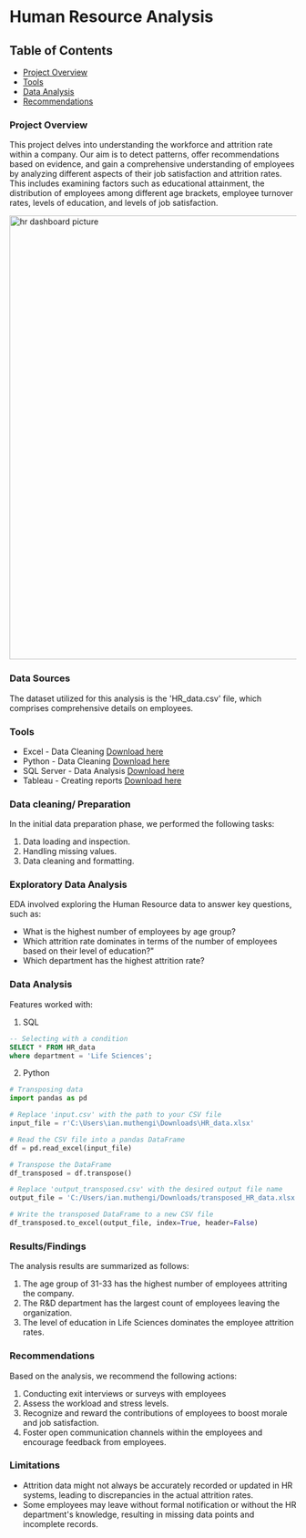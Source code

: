# Human Resource Analysis

## Table of Contents

- [Project Overview](#project-overview)
- [Tools](#tools)
- [Data Analysis](#data-analysis)
- [Recommendations](#recommendations)

### Project Overview

This project delves into understanding the workforce and attrition rate within a company. Our aim is to detect patterns, offer recommendations based on evidence, and gain a comprehensive understanding of employees by analyzing different aspects of their job satisfaction and attrition rates. This includes examining factors such as educational attainment, the distribution of employees among different age brackets, employee turnover rates, levels of education, and levels of job satisfaction.

<img width="779" alt="hr dashboard picture" src="https://github.com/IanLiam/HR_Dashboard-Tableau-/assets/117744677/cef8b4dc-1646-43d9-aecd-beb966b5e4da">



### Data Sources
The dataset utilized for this analysis is the 'HR_data.csv' file, which comprises comprehensive details on employees.

### Tools
- Excel - Data Cleaning  [Download here](https://www.microsoft.com/en-us/microsoft-365/download-office)
- Python - Data Cleaning  [Download here](https://www.anaconda.com/download)
- SQL Server - Data Analysis [Download here](https://www.microsoft.com/en-us/sql-server/sql-server-downloads)
- Tableau - Creating reports  [Download here](https://www.tableau.com/community/public)
  
### Data cleaning/ Preparation
In the initial data preparation phase, we performed the following tasks:

1. Data loading and inspection.
2. Handling missing values.
3. Data cleaning and formatting.

### Exploratory Data Analysis
EDA involved exploring the Human Resource data to answer key questions, such as:

- What is the highest number of employees by age group?
- Which attrition rate dominates in terms of the number of employees based on their level of education?"
- Which department has the highest attrition rate?
  
### Data Analysis
Features worked with:

1. SQL
```sql
-- Selecting with a condition
SELECT * FROM HR_data
where department = 'Life Sciences';
```

2. Python
```python
# Transposing data
import pandas as pd

# Replace 'input.csv' with the path to your CSV file
input_file = r'C:\Users\ian.muthengi\Downloads\HR_data.xlsx'

# Read the CSV file into a pandas DataFrame
df = pd.read_excel(input_file)

# Transpose the DataFrame
df_transposed = df.transpose()

# Replace 'output_transposed.csv' with the desired output file name
output_file = 'C:/Users/ian.muthengi/Downloads/transposed_HR_data.xlsx'

# Write the transposed DataFrame to a new CSV file
df_transposed.to_excel(output_file, index=True, header=False)
```
### Results/Findings
The analysis results are summarized as follows:

1. The age group of 31-33 has the highest number of employees attriting the company.
2. The R&D department has the largest count of employees leaving the organization.
3. The level of education in Life Sciences dominates the employee attrition rates.

### Recommendations
Based on the analysis, we recommend the following actions:

1. Conducting exit interviews or surveys with employees 
2. Assess the workload and stress levels.
3. Recognize and reward the contributions of employees to boost morale and job satisfaction.
4. Foster open communication channels within the employees and encourage feedback from employees.

### Limitations
- Attrition data might not always be accurately recorded or updated in HR systems, leading to discrepancies in the actual attrition rates.
- Some employees may leave without formal notification or without the HR department's knowledge, resulting in missing data points and incomplete records.
